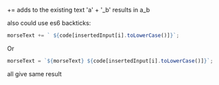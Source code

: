 
+= adds to the existing text 'a' + '\_b' results in a_b

also could use es6 backticks:

```javascript
morseText += ` ${code[insertedInput[i].toLowerCase()]}`;
```

Or

```javascript
morseText = `${morseText} ${code[insertedInput[i].toLowerCase()]}`;
```

all give same result
